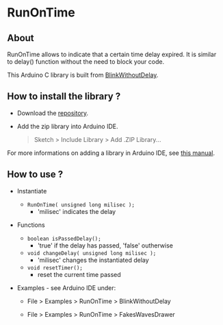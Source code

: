 # RunOnTime 

## About

RunOnTime allows to indicate that a certain time delay expired. It is similar to delay() function without the need to block your code.

This Arduino C library is built from [BlinkWithoutDelay](https://www.arduino.cc/en/Tutorial/BlinkWithoutDelay).

## How to install the library ?
- Download the [repository](https://github.com/StefanGotkowski/RunOnTime.git).
    
- Add the zip library into Arduino IDE.

    > Sketch > Include Library > Add .ZIP Library...

For more informations on adding a library in Arduino IDE, see [this manual](https://www.arduino.cc/en/Guide/Libraries#toc4).

## How to use ?

- Instantiate
    - `RunOnTime( unsigned long milisec );` 
        - 'milisec' indicates the delay
- Functions
    - `boolean isPassedDelay();` 
        - 'true' if the delay has passed, 'false' outherwise
    - `void changeDelay( unsigned long milisec );`
        - 'milisec' changes the instantiated delay
    - `void resetTimer();`
        - reset the current time passed

- Examples - see Arduino IDE under:

    - File > Examples > RunOnTime > BlinkWithoutDelay
    
    - File > Examples > RunOnTime  > FakesWavesDrawer

